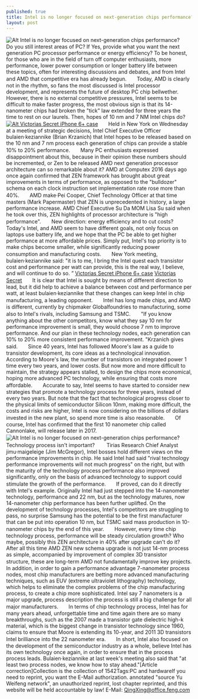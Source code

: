 ```yaml
---
published: true
title: Intel is no longer focused on next-generation chips performance?
layout: post
---
```

![Alt Intel is no longer focused on next-generation chips performance?](https://c2.staticflickr.com/8/7293/26890668614_b55caaebe6_b.jpg)　　Do you still interest areas of PC? If Yes, provide what you want the next generation PC processor performance or energy efficiency? To be honest, for those who are in the field of turn off computer enthusiasts, more performance, lower power consumption or longer battery life between these topics, often for interesting discussions and debates, and from Intel and AMD that competitive era has already begun.　　Today, AMD is clearly not in the rhythm, so fans the most discussed is Intel processor development, and represents the future of desktop PC chip bellwether. However, there is no external competitive pressures, Intel seems to be difficult to make faster progress, the most obvious sign is that its 14-nanometer chips had broken the \"tick\" law extended for three years the time to rest on our laurels. Then, hopes of 10 nm and 7 NM Intel chips do?[![Alt Victorias Secret iPhone 6+ case](http://www.nodcase.com/images/large/i6plus/victorias_secret_i6p1103_lrg.jpg)](http://www.nodcase.com/victoria-s-secret-pink-iphone-6-plus-case-letters-rose-p-4393.html)　　Held in New York on Wednesday at a meeting of strategic decisions, Intel Chief Executive Officer bulaien·keziannike (Brian Krzanich) that Intel hopes to be released based on the 10 nm and 7 nm process each generation of chips can provide a stable 10% to 20% performance.　　Many PC enthusiasts expressed disappointment about this, because in their opinion these numbers should be incremented, or Zen to be released AMD next generation processor architecture can so remarkable about it? AMD at Computex 2016 days ago once again confirmed that ZEN framework has brought about great improvements in terms of performance, as opposed to the \"bulldozer\" schema on each clock instruction set implementation rate rose more than 40%.　　AMD make·Pei Cooper, Chief Technology Officer at that time masters (Mark Papermaster) that ZEN is unprecedented in history, a large performance increase. AMD Chief Executive Su Da MOM Lisa Su said when he took over this, ZEN highlights of processor architecture is \"high performance\".　　New direction: energy efficiency and to cut costs?　　Today\'s Intel, and AMD seem to have different goals, not only focus on laptops use battery life, and we hope that the PC be able to get higher performance at more affordable prices. Simply put, Intel\'s top priority is to make chips become smaller, while significantly reducing power consumption and manufacturing costs.　　New York meeting, bulaien·keziannike said: \"it is to me, I bring the Intel quest each transistor cost and performance per watt can provide, this is the real way, I believe, and will continue to do so. ” [Victorias Secret iPhone 6+ case](http://www.nodcase.com/victoria-s-secret-pink-iphone-6-plus-case-letters-rose-p-4393.html) [Victorias Secret](http://247wallst.com/retail/2016/02/29/q4-retail-sales-sag-on-poor-showing-from-wal-mart-february-sales-up-slightly/)　　It is clear that Intel is sought by means of different direction to lead, but it did help to achieve a balance between cost and performance per watt, at least bulaien·keziannike that these changes can keep Intel in chip manufacturing, a leading opponent.　　Intel has long made chips, and AMD is different, currently by chipmaker Globalfoundries to manufacturing, some also to Intel\'s rivals, including Samsung and TSMC.　　\"If you know anything about the other competitors, know what they say 10 nm for performance improvement is small, they would choose 7 nm to improve performance. And our plan in these technology nodes, each generation can 10% to 20% more consistent performance improvement. \"Krzanich gives said.　　Since 40 years, Intel has followed Moore\'s law as a guide to transistor development, its core ideas as a technological innovation. According to Moore\'s law, the number of transistors on integrated power 1 time every two years, and lower costs. But now more and more difficult to maintain, the strategy appears stalled, to design the chips more economical, hoping more advanced PC technology, while ensuring that costs more affordable.　　Accurate to say, Intel seems to have started to consider new strategies that promote a technology process for three years, instead of every two years. But note that the fact that technological progress closer to the physical limits of semiconductor Silicon 10nm, making more difficult, the costs and risks are higher, Intel is now considering on the billions of dollars invested in the new plant, so spend more time is also reasonable.　　Of course, Intel has confirmed that the first 10 nanometer chip called Cannonlake, will release later in 2017.![Alt Intel is no longer focused on next-generation chips performance?](https://c2.staticflickr.com/8/7340/27465555766_bffeb5443b_b.jpg)　　Technology process isn\'t important? 　　Tirias Research Chief Analyst jimu·maigeleige (Jim McGregor), Intel bosses hold different views on the performance improvements in chip. He said Intel had said \"rival technology performance improvements will not much progress\" on the right, but with the maturity of the technology process performance also improved significantly, only on the basis of advanced technology to support could stimulate the growth of the performance.　　If proved, can do it directly with Intel\'s example. Originally Intel had just stepped into the 14-nanometer technology, performance and 22 nm, but as the technology matures, now 14-nanometer chip performance has been further uplifted. On the development of technology processes, Intel\'s competitors are struggling to pass, no surprise Samsung has the potential to be the first manufacturer that can be put into operation 10 nm, but TSMC said mass production in 10-nanometer chips by the end of this year.　　However, every time chip technology process, performance will be steady circulation growth? Who maybe, possibly this ZEN architecture in 40% after upgrade can\'t do it? After all this time AMD ZEN new schema upgrade is not just 14-nm process as simple, accompanied by improvement of complex 3D transistor structure, these are long-term AMD not fundamentally improve key projects.　　In addition, in order to gain a performance advantage 7-nanometer process nodes, most chip manufacturers are betting more advanced manufacturing techniques, such as EUV (extreme ultraviolet lithography) technology, which helps to eliminate the complex problems of the chip manufacturing process, to create a chip more sophisticated. Intel say 7 nanometers is a major upgrade, process description the process is still a big challenge for all major manufacturers.　　In terms of chip technology process, Intel has for many years ahead, unforgettable time and time again there are so many breakthroughs, such as the 2007 made a transistor gate dielectric high-k material, which is the biggest change in transistor technology since 1960, claims to ensure that Moore is extending its 10-year, and 2011 3D transistors Intel brilliance into the 22 nanometer era.　　In short, Intel also focused on the development of the semiconductor industry as a whole, believe Intel has its own technology once again, in order to ensure that in the process process leads. Bulaien·keziannike at last week\'s meeting also said that \"at least two process nodes, we know how to stay ahead.\"[Article correction]Collection is the collection of 1542Tags:PC and hardwareIf you need to reprint, you want the E-Mail authorization. annotated \"source Yu Weifeng network\", an unauthorized reprint, lost chapter reprinted, and this website will be held accountable by law! E-Mail: QingXing@office.feng.com